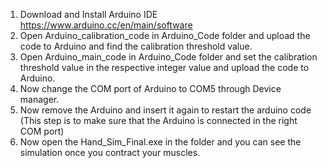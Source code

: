 1. Download and Install Arduino IDE https://www.arduino.cc/en/main/software
2. Open Arduino_calibration_code in Arduino_Code folder and upload the code to Arduino and find the calibration threshold value.
3. Open Arduino_main_code  in Arduino_Code folder and set the calibration threshold value in the respective integer value and upload the code to Arduino.
4. Now change the COM port of Arduino to COM5 through Device manager. 
5. Now remove the Arduino and insert it again to restart the arduino code (This step is to make sure that the Arduino is connected in the right COM port)
6. Now open the Hand_Sim_Final.exe in the folder and you can see the simulation once you contract your muscles.
